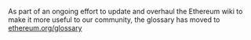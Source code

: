 As part of an ongoing effort to update and overhaul the Ethereum wiki to make it more useful to our community, the glossary has moved to [ethereum.org/glossary](https://ethereum.org/en/glossary)